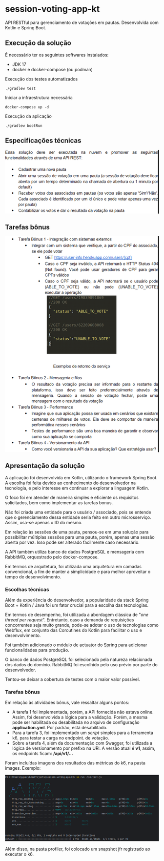 # session-voting-app-kt

API RESTful para gerenciamento de votações em pautas. Desenvolvida com Kotlin e Spring Boot.

## Execução da solução

É necessário ter os seguintes softwares instalados:

- JDK 17
- docker e docker-compose (ou podman)

Execução dos testes automatizados

```shell
./gradlew test
```

Iniciar a infraestrutura necessária

```shell
docker-compose up -d
```

Execução da aplicação

```shell
./gradlew bootRun
```

## Especificações técnicas

![img.png](images/img.png)

## Tarefas bônus

![img_1.png](images/img_1.png)

## Apresentação da solução

A aplicação foi desenvolvida em Kotlin, utilizando o framework Spring Boot. A escolha foi feita devido ao conhecimento
do desenvolvedor na tecnologia, e pelo interesse em continuar a explorar a linguagem Kotlin.

O foco foi em atender de maneira simples e eficiente os requisitos solicitados, bem como implementar as tarefas bonus.

Não foi criada uma entidade para o usuário / associado, pois se entende que o gerenciamento dessa entidade seria feito
em outro microsserviço. Assim, usa-se apenas o ID do mesmo.

Em relação às sessões de uma pauta, pensou-se em uma solução para possibilitar múltiplas sessões para uma pauta, porém, apenas uma sessão aberta por vez.
Isso pode ser alterado facilmente caso necessário.

A API também utiliza banco de dados PostgreSQL e mensageria com RabbitMQ, orquestrado pelo docker-compose.

Em termos de arquitetura, foi utilizada uma arquitetura em camadas convencional, a fim de manter a simplicidade e para
melhor aproveitar o tempo de desenvolvimento.

### Escolhas técnicas

Além da experiência do desenvolvedor, a popularidade da stack Spring Boot + Kotlin / Java foi um fator crucial para a
escolha das tecnologias.

Em termos de desempenho, foi utilizada a abordagem clássica de "_one thread per request_". Entretanto, caso a demanda de
requisições concorrentes seja muito grande, pode-se adotar o uso de tecnologias como Webflux, em conjunto das Coroutines
do Kotlin para facilitar o uso e desenvolvimento.

Foi também adicionado o módulo de actuator do Spring para adicionar funcionalidades para produção.

O banco de dados PostgreSQL foi selecionado pela natureza relacionada dos dados do domínio. RabbitMQ foi escolhido pelo
uso prévio por parte do desenvolvedor.

Tentou-se deixar a cobertura de testes com o maior valor possível.

### Tarefas bônus

Em relação às atividades bônus, vale ressaltar alguns pontos:

- A tarefa 1 foi implementada, porém, a API fornecida não estava online. Assim, foi desenvolvida a lógica para a
  validação. Porém, a mesma pode ser habilitada ou desabilitada no arquivo de configuração **application.yml**. Por
  padrão, está desabilitado.
- Para a tarefa 3, foi implementado um _script_ simples para a ferramenta k6, para testar a carga no endpoint.
  de votação.
- Sobre a tarefa 4, além da documentação com Swagger, foi utilizada a lógica de versionamento por prefixo na URl. A
  versão atual é **v1**, assim, os endpoints ficam: **/api/v1/...**

Foram incluídas imagens dos resultados das métricas do k6, na pasta images. Exemplo:

![k6_v2.png](images/k6_v2.png)

Além disso, na pasta profiler, foi colocado um snapshot jfr registrado ao executar o k6.